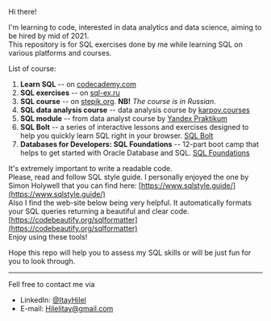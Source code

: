 Hi there!


I'm learning to code, interested in data analytics and data science, aiming to be hired by mid of 2021.  
This repository is for SQL exercises done by me while learning SQL on various platforms and courses.  

List of course:
1. **Learn SQL** -- on [codecademy.com](https://www.codecademy.com/learn/learn-sql)   
2. **SQL exercises** -- on [sql-ex.ru](https://www.sql-ex.ru/?Lang=1)    
3. **SQL course** -- on [stepik.org](https://stepik.org/course/63054/syllabus). **NB!** *The course is in Russian*.
4. **SQL data analysis course** -- data analysis course by [karpov.courses](https://karpov.courses/)
5. **SQL module** -- from data analyst course by [Yandex Praktikum](https://praktikum.yandex.ru/data-analyst/)
6. **SQL Bolt** -- a series of interactive lessons and exercises designed to help you quickly learn SQL right in your browser. [SQL Bolt](https://sqlbolt.com/)  
7. **Databases for Developers: SQL Foundations** -- 12-part boot camp that helps to get started with Oracle Database and SQL. [SQL Foundations](https://devgym.oracle.com/pls/apex/dg/class/databases-for-developers-foundations.html)  



It's extremely important to write a readable code.  
Please, read and follow SQL style guide. I personally enjoyed the one by Simon Holywell that you can find here: [https://www.sqlstyle.guide/](https://www.sqlstyle.guide/)   
Also I find the web-site below being very helpful. It automatically formats your SQL queries returning a beautiful and clear code. [https://codebeautify.org/sqlformatter](https://codebeautify.org/sqlformatter)  
Enjoy using these tools!    


Hope this repo will help you to assess my SQL skills or will be just fun for you to look through.    



--------------------------------------------
Fell free to contact me via 
- LinkedIn: [@ItayHilel](https://www.linkedin.com/in/itay-hilel/)
- E-mail: Hilelitay@gmail.com
